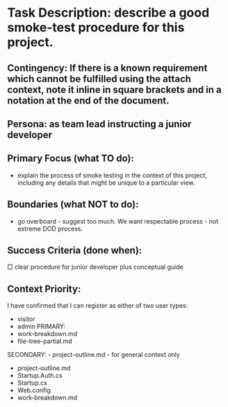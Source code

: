 # Task Description: describe a good smoke-test procedure for this project.

## Contingency:  If there is a known requirement which cannot be fulfilled using the attach context, note it inline in square brackets and in a notation at the end of the document.

## Persona: as  team lead instructing a junior developer

## Primary Focus (what TO do):
- explain the process of smoke testing in the context of this project, including any details that might be unique to a particular view.

## Boundaries (what NOT to do):
- go overboard - suggest too much.  We want respectable process - not extreme DOD process.

## Success Criteria (done when):
□ clear procedure for junior developer plus conceptual guide


## Context Priority:
I have confirmed that I can register as either of two user types:
- visitor
- admin
PRIMARY: 
 - work-breakdown.md
 - file-tree-partial.md

        
SECONDARY: - project-outline.md - for general context only

- project-outline.md
- Startup.Auth.cs
- Startup.cs
- Web.config
- work-breakdown.md

